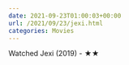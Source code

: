 ```yaml
---
date: 2021-09-23T01:00:03+00:00
url: /2021/09/23/jexi.html
categories: Movies
---
```

Watched Jexi (2019) - ★★




